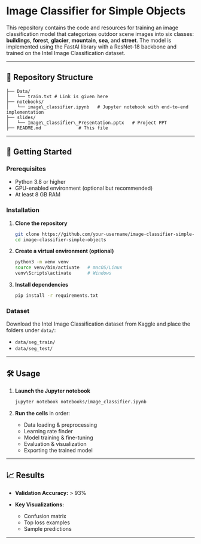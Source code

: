 
# Image Classifier for Simple Objects

This repository contains the code and resources for training an image classification model that categorizes outdoor scene images into six classes: **buildings**, **forest**, **glacier**, **mountain**, **sea**, and **street**. The model is implemented using the FastAI library with a ResNet-18 backbone and trained on the Intel Image Classification dataset.

---

## 📁 Repository Structure

```
├── Data/
│   └── train.txt # Link is given here 
├── notebooks/
│   └── image\_classifier.ipynb   # Jupyter notebook with end-to-end implementation
├── slides/
│   └── Image\_Classifier\_Presentation.pptx   # Project PPT
├── README.md              # This file

````

---

## 🚀 Getting Started

### Prerequisites

- Python 3.8 or higher  
- GPU-enabled environment (optional but recommended)  
- At least 8 GB RAM  

### Installation

1. **Clone the repository**  
   ```bash
   git clone https://github.com/your-username/image-classifier-simple-objects.git
   cd image-classifier-simple-objects
   ````

2. **Create a virtual environment (optional)**

   ```bash
   python3 -m venv venv
   source venv/bin/activate   # macOS/Linux
   venv\Scripts\activate      # Windows
   ```

3. **Install dependencies**

   ```bash
   pip install -r requirements.txt
   ```

### Dataset

Download the Intel Image Classification dataset from Kaggle and place the folders under `data/`:

* `data/seg_train/`
* `data/seg_test/`

---

## 🛠 Usage

1. **Launch the Jupyter notebook**

   ```bash
   jupyter notebook notebooks/image_classifier.ipynb
   ```

2. **Run the cells** in order:

   * Data loading & preprocessing
   * Learning rate finder
   * Model training & fine-tuning
   * Evaluation & visualization
   * Exporting the trained model

---

## 📈 Results

* **Validation Accuracy:** > 93%
* **Key Visualizations:**

  * Confusion matrix
  * Top loss examples
  * Sample predictions

---
